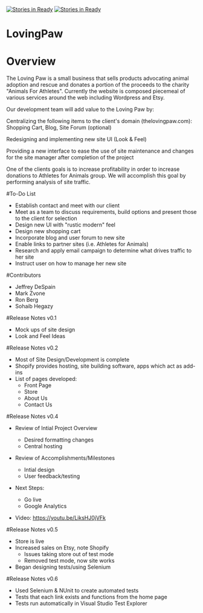[![Stories in Ready](https://badge.waffle.io/asu-cis-capstone/lovingpaw.png?label=ready&title=Ready)](https://waffle.io/asu-cis-capstone/lovingpaw)
[![Stories in Ready](https://badge.waffle.io/asu-cis-capstone/lovingpaw.png?label=ready&title=Ready)](https://waffle.io/asu-cis-capstone/lovingpaw)
# LovingPaw

# Overview

The Loving Paw is a small business that sells products advocating animal adoption and rescue and donates a portion of the proceeds to the charity "Animals For Athletes".  Currently the website is composed piecemeal of various services around the web including Wordpress and Etsy.

Our development team will add value to the Loving Paw by:

  Centralizing the following items to the client's domain (thelovingpaw.com): Shopping Cart, Blog, Site Forum (optional)
    
  Redesigning and implementing new site UI (Look & Feel)
  
  Providing a new interface to ease the use of site maintenance and changes for the site manager after completion of the project

One of the clients goals is to increase profitability in order to increase donations to Athletes for Animals group.  We will accomplish this goal by performing analysis of site traffic.

#To-Do List

* Establish contact and meet with our client
* Meet as a team to discuss requirements, build options and present those to the client for selection
* Design new UI with "rustic modern" feel
* Design new shopping cart
* Incorporate blog and user forum to new site
* Enable links to partner sites (i.e. Athletes for Animals)
* Research and apply email campaign to determine what drives traffic to her site
* Instruct user on how to manage her new site 

#Contributors

* Jeffrey DeSpain
* Mark Zvone
* Ron Berg
* Sohaib Hegazy

#Release Notes v0.1

* Mock ups of site design
* Look and Feel Ideas

#Release Notes v0.2

* Most of Site Design/Development is complete
* Shopify provides hosting, site building software, apps which act as add-ins
* List of pages developed:
  * Front Page
  * Store
  * About Us
  * Contact Us

#Release Notes v0.4

* Review of Intial Project Overview
  * Desired formatting changes
  * Central hosting
* Review of Accomplishments/Milestones
  * Intial design
  * User feedback/testing
* Next Steps:
  * Go live
  * Google Analytics

* Video: https://youtu.be/LiksHJ0jVFk 

#Release Notes v0.5

* Store is live
* Increased sales on Etsy, note Shopify
  * Issues taking store out of test mode
  * Removed test mode, now site works
* Began designing tests/using Selenium

#Release Notes v0.6

* Used Selenium & NUnit to create automated tests
* Tests that each link exists and functions from the home page
* Tests run automatically in Visual Studio Test Explorer
